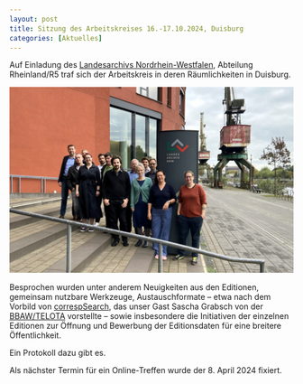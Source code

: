 ```yaml
---
layout: post
title: Sitzung des Arbeitskreises 16.-17.10.2024, Duisburg 
categories: [Aktuelles]
---
```


Auf Einladung des [Landesarchivs Nordrhein-Westfalen](https://www.lav.nrw.de), Abteilung Rheinland/R5 traf sich der Arbeitskreis in deren Räumlichkeiten in Duisburg. 


![Gruppenbild: Wladimir Fischer-Nebmaier, Sebastian Still, Sascha Grabsch, Myriam Wehler, Nils Heun, Anatol Schmied-Kowarzik, Maximilian Schrott, Sven Jüngerkes, Cornelia Baddack, Andreas Marquet, Stephan Kurz, Barbara von Hindenburg, Nadine Arndt (v.l.n.r.)](/assets/image/2024-10-17-13-57-Duisburg.jpg)

<!--more-->

Besprochen wurden unter anderem Neuigkeiten aus den Editionen, gemeinsam nutzbare Werkzeuge, Austauschformate – etwa nach dem Vorbild von [correspSearch](https://correspsearch.net/), das unser Gast Sascha Grabsch von der [BBAW/TELOTA](http://telota.bbaw.de/) vorstellte – sowie insbesondere die Initiativen der einzelnen Editionen zur  Öffnung und Bewerbung der Editionsdaten für eine breitere Öffentlichkeit.

Ein Protokoll dazu gibt es. 

Als nächster Termin für ein Online-Treffen wurde der 8. April 2024 fixiert. 

